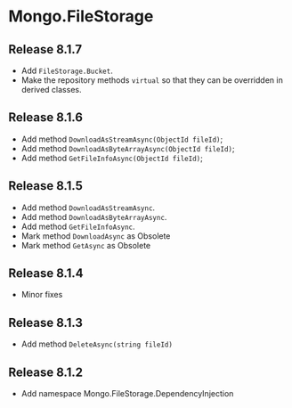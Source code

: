 # Mongo.FileStorage

## Release 8.1.7

- Add `FileStorage.Bucket`.
- Make the repository methods `virtual` so that they can be overridden in derived classes.

## Release 8.1.6

- Add method `DownloadAsStreamAsync(ObjectId fileId)`;
- Add method `DownloadAsByteArrayAsync(ObjectId fileId)`;
- Add method `GetFileInfoAsync(ObjectId fileId)`;

## Release 8.1.5

- Add method `DownloadAsStreamAsync`.
- Add method `DownloadAsByteArrayAsync`.
- Add method `GetFileInfoAsync`.
- Mark method `DownloadAsync` as Obsolete
- Mark method `GetAsync` as Obsolete

## Release 8.1.4

- Minor fixes

## Release 8.1.3

- Add method `DeleteAsync(string fileId)`

## Release 8.1.2

- Add namespace Mongo.FileStorage.DependencyInjection
